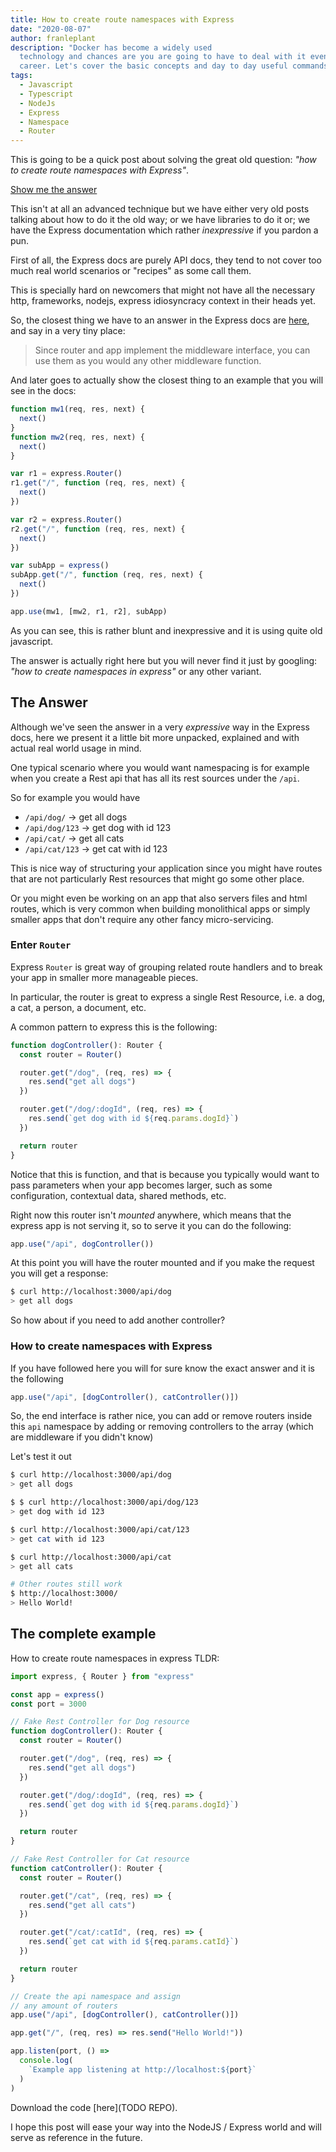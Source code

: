 ```yaml
---
title: How to create route namespaces with Express
date: "2020-08-07"
author: franleplant
description: "Docker has become a widely used
  technology and chances are you are going to have to deal with it eventually, at least superficially, in your Front End
  career. Let's cover the basic concepts and day to day useful commands you will likely use when dealing with Docker."
tags:
  - Javascript
  - Typescript
  - NodeJs
  - Express
  - Namespace
  - Router
---
```


This is going to be a quick post about solving the
great old question: _"how to create route namespaces with Express"_.

[Show me the answer](#the-complete-example)

This isn't at all an advanced technique but we have either very old
posts talking about how to do it the old way; or we have libraries to
do it or; we have the Express documentation which rather
_inexpressive_ if you pardon a pun.

First of all, the Express docs are purely API docs, they tend to not
cover too much real world scenarios or "recipes" as some call them.

This is specially hard on newcomers that might not have all the
necessary http, frameworks, nodejs, express idiosyncracy context
in their heads yet.

So, the closest thing we have to an answer in the Express docs are [here](https://expressjs.com/en/4x/api.html#app.use),
and say in a very tiny place:

> Since router and app implement the middleware interface, you can use them as you would any other middleware function.

And later goes to actually show the closest thing to an example that
you will see in the docs:

```javascript
function mw1(req, res, next) {
  next()
}
function mw2(req, res, next) {
  next()
}

var r1 = express.Router()
r1.get("/", function (req, res, next) {
  next()
})

var r2 = express.Router()
r2.get("/", function (req, res, next) {
  next()
})

var subApp = express()
subApp.get("/", function (req, res, next) {
  next()
})

app.use(mw1, [mw2, r1, r2], subApp)
```

As you can see, this is rather blunt and inexpressive and it is using
quite old javascript.

The answer is actually right here but you will never
find it just by googling: _"how to create namespaces in express"_ or
any other variant.

## The Answer

Although we've seen the answer in a very _expressive_ way in the
Express docs, here we present it a little bit more unpacked, explained and
with actual real world usage in mind.

One typical scenario where you would want namespacing is for example
when you create a Rest api that has all its rest sources under the `/api`.

So for example you would have

- `/api/dog/` -> get all dogs
- `/api/dog/123` -> get dog with id 123
- `/api/cat/` -> get all cats
- `/api/cat/123` -> get cat with id 123

This is nice way of structuring your application since you might have routes
that are not particularly Rest resources that might go some other place.

Or you might even be working on an app that also servers files and html routes,
which is very common when building monolithical apps or simply smaller apps that
don't require any other fancy micro-servicing.

### Enter `Router`

Express `Router` is great way of grouping related route handlers and
to break your app in smaller more manageable pieces.

In particular, the router is great to express a single Rest Resource,
i.e. a dog, a cat, a person, a document, etc.

A common pattern to express this is the following:

```typescript
function dogController(): Router {
  const router = Router()

  router.get("/dog", (req, res) => {
    res.send("get all dogs")
  })

  router.get("/dog/:dogId", (req, res) => {
    res.send(`get dog with id ${req.params.dogId}`)
  })

  return router
}
```

Notice that this is function, and that is because you typically would want to pass
parameters when your app becomes larger, such as some configuration, contextual data,
shared methods, etc.

Right now this router isn't _mounted_ anywhere, which means that the express app
is not serving it, so to serve it you can do the following:

```typescript
app.use("/api", dogController())
```

At this point you will have the router mounted and if you
make the request you will get a response:

```sh
$ curl http://localhost:3000/api/dog
> get all dogs
```

So how about if you need to add another controller?

### How to create namespaces with Express

If you have followed here you will for sure
know the exact answer and it is the following

```typescript
app.use("/api", [dogController(), catController()])
```

So, the end interface is rather nice, you can add
or remove routers inside this `api` namespace by
adding or removing controllers to the array (which
are middleware if you didn't know)

Let's test it out

```sh
$ curl http://localhost:3000/api/dog
> get all dogs

$ $ curl http://localhost:3000/api/dog/123
> get dog with id 123

$ curl http://localhost:3000/api/cat/123
> get cat with id 123

$ curl http://localhost:3000/api/cat
> get all cats

# Other routes still work
$ http://localhost:3000/
> Hello World!
```

## The complete example

How to create route namespaces in express TLDR:

```typescript
import express, { Router } from "express"

const app = express()
const port = 3000

// Fake Rest Controller for Dog resource
function dogController(): Router {
  const router = Router()

  router.get("/dog", (req, res) => {
    res.send("get all dogs")
  })

  router.get("/dog/:dogId", (req, res) => {
    res.send(`get dog with id ${req.params.dogId}`)
  })

  return router
}

// Fake Rest Controller for Cat resource
function catController(): Router {
  const router = Router()

  router.get("/cat", (req, res) => {
    res.send("get all cats")
  })

  router.get("/cat/:catId", (req, res) => {
    res.send(`get cat with id ${req.params.catId}`)
  })

  return router
}

// Create the api namespace and assign
// any amount of routers
app.use("/api", [dogController(), catController()])

app.get("/", (req, res) => res.send("Hello World!"))

app.listen(port, () =>
  console.log(
    `Example app listening at http://localhost:${port}`
  )
)
```

Download the code [here](TODO REPO).

I hope this post will ease your way into the NodeJS / Express world
and will serve as reference in the future.
